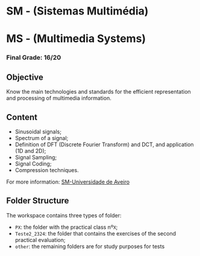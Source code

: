 # SM - (Sistemas Multimédia)
# MS - (Multimedia Systems)

### Final Grade: 16/20

## Objective

Know the main technologies and standards for the efficient representation and processing of multimedia information.

## Content

* Sinusoidal signals;
* Spectrum of a signal;
* Definition of DFT (Discrete Fourier Transform) and DCT, and application (1D and 2D);
* Signal Sampling;
* Signal Coding;
* Compression techniques.

For more information: [SM-Universidade de Aveiro](https://www.ua.pt/pt/uc/12292)

## Folder Structure

The workspace contains three types of folder:
- `PX`: the folder with the practical class nº`X`;
- `Teste2_2324`: the folder that contains the exercises of the second practical evaluation;
- `other`: the remaining folders are for study purposes for tests 